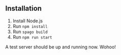 #
## Installation
1. Install Node.js
2. Run `npm install`
3. Run `spago build`
4. Run `npm run start`

A test server should be up and running now. Wohoo!

